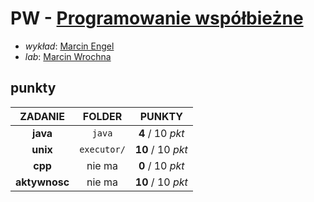 # PW - [Programowanie współbieżne](https://usosweb.uw.edu.pl/kontroler.php?_action=katalog2/przedmioty/pokazPrzedmiot&prz_kod=1000-213bPW)

- *wykład*: [Marcin Engel](https://usosweb.mimuw.edu.pl/kontroler.php?_action=katalog2/osoby/pokazOsobe&os_id=299)
- *lab*: [Marcin Wrochna](https://usosweb.mimuw.edu.pl/kontroler.php?_action=katalog2/osoby/pokazOsobe&os_id=168153)

## punkty

| ZADANIE       | FOLDER      | PUNKTY            |
| :-----------: | :---------: | :---------------: |
| **java**      | `java`      | **4** / 10 *pkt*  |
| **unix**      | `executor/` | **10** / 10 *pkt* |
| **cpp**       | nie ma      | **0** / 10 *pkt*  |
| **aktywnosc** | nie ma      | **10** / 10 *pkt* |
